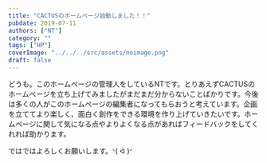 ```yaml
---
title: "CACTUSのホームページ始動しました！！"
pubdate: 2019-07-11
authors: ["NT"] 
category: ""
tags: ["HP"] 
coverImage: "../../../src/assets/noimage.png"
draft: false
---
```


どうも。このホームページの管理人をしているNTです。とりあえずCACTUSのホームページを立ち上げてみましたがまだまだ分からないことばかりです。今後は多くの人がこのホームページの編集者になってもらおうと考えています。企画を立ててより楽しく、面白く創作をできる環境を作り上げていきたいです。ホームページに関して気になる点やよりよくなる点があればフィードバックをしてくれれば助かります。

ではではよろしくお願いします。ᐠ( ᐛ )ᐟ
